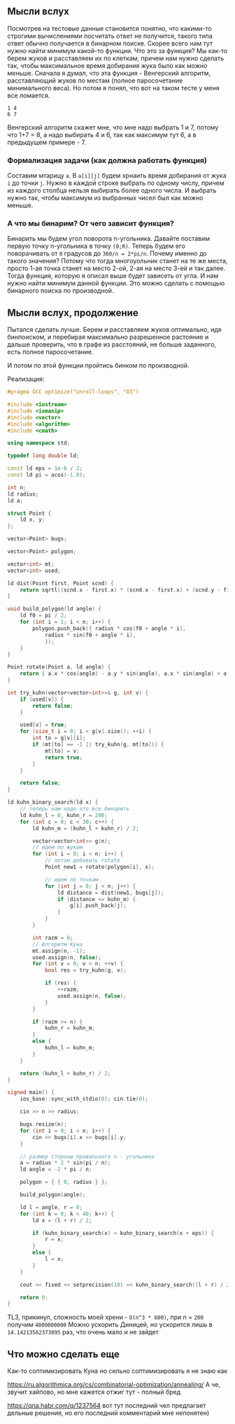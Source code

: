 ## Мысли вслух

Посмотрев на тестовые данные становится понятно, что какими-то строгими вычислениями посчитать ответ не получится, такого типа ответ обычно получается в бинарном поиске.
Скорее всего нам тут нужно найти минимум какой-то функции. Что это за функция? Мы как-то берем жуков и расставляем их по клеткам, причем нам нужно сделать так, 
чтобы максимальное время добирания жука было как можно меньше. Сначала я думал, что эта функция - Венгерский алгоритм, расставляющий жуков по местам (полное
паросочетание минимального веса). Но потом я понял, что вот на таком тесте у меня все ломается.
```
1 4
6 7
```

Венгерский алгоритм скажет мне, что мне надо выбрать 1 и 7, потому что 1+7 = 8, а надо выбирать 4 и 6, так как максимум тут 6, а в предыдущем примере - 7.

### Формализация задачи (как должна работать функция)
Составим мтарицу `a`. В `a[i][j]` будем хрнаить время добирания от жука `i` до точки `j`. Нужно в каждой строке выбрать по одному числу, причем из каждого столбца нельзя выбирать более одного числа. И выбрать нужно так, чтобы максимум из выбранных чисел был как можно меньше.

### А что мы бинарим? От чего зависит функция?

Бинарить мы будем угол поворота n-угольника. Давайте поставим первую точку n-угольника в точку `(0;R)`. Теперь будем его поворачивать от `0` градусов до `360/n = 2*pi/n`.
Почему именно до такого значения? Потому что тогда многоуольник станет на те же места, просто 1-ая точка станет на место 2-ой, 2-ая на место 3-ей и так далее.
Тогда функция, которую я описал выше будет зависеть от угла. И нам нужно найти минимум данной функции. Это можно сделать с помощью бинарного поиска по производной.

## Мысли вслух, продолжение

Пытался сделать лучше. Берем и расставляем жуков оптимально, идя бинпоиском, и перебирая максимально разрешенное растояние и дальше проверить, что в графе из расстояний, не больше заданного, есть полное паросочетание.

И потом по этой функции пройтись бинком по производной.

Реализация:
```cpp
#pragma GCC optimize("unroll-loops", "O3")

#include <iostream>
#include <iomanip>
#include <vector>
#include <algorithm>
#include <cmath>

using namespace std;

typedef long double ld;

const ld eps = 1e-6 / 2;
const ld pi = acos(-1.0);

int n;
ld radius;
ld a;

struct Point {
    ld x, y;
};

vector<Point> bugs;

vector<Point> polygon;

vector<int> mt;
vector<int> used;

ld dist(Point first, Point scnd) {
    return sqrtl((scnd.x - first.x) * (scnd.x - first.x) + (scnd.y - first.y) * (scnd.y - first.y));
}

void build_polygon(ld angle) {
    ld f0 = pi / 2;
    for (int i = 1; i < n; i++) {
        polygon.push_back({ radius * cos(f0 + angle * i),
            radius * sin(f0 + angle * i),
            });
    }
}

Point rotate(Point a, ld angle) {
    return { a.x * cos(angle) - a.y * sin(angle), a.x * sin(angle) + a.y * cos(angle) };
}

int try_kuhn(vector<vector<int>>& g, int v) {
    if (used[v]) {
        return false;
    }

    used[v] = true;
    for (size_t i = 0; i < g[v].size(); ++i) {
        int to = g[v][i];
        if (mt[to] == -1 || try_kuhn(g, mt[to])) {
            mt[to] = v;
            return true;
        }
    }

    return false;
}

ld kuhn_binary_search(ld x) {
    // теперь нам надо это все бинарить
    ld kuhn_l = 0, kuhn_r = 200;
    for (int c = 0; c < 30; c++) {
        ld kuhn_m = (kuhn_l + kuhn_r) / 2;

        vector<vector<int>> g(n);
        // идем по жукам
        for (int i = 0; i < n; i++) {
            // потом добавить rotate
            Point new1 = rotate(polygon[i], x);

            // идем по точкам
            for (int j = 0; j < n; j++) {
                ld distance = dist(new1, bugs[j]);
                if (distance <= kuhn_m) {
                    g[i].push_back(j);
                }
            }
        }

        int razm = 0;
        // Алгоритм Куна
        mt.assign(n, -1);
        used.assign(n, false);
        for (int v = 0; v < n; ++v) {            
            bool res = try_kuhn(g, v);

            if (res) {
                ++razm;
                used.assign(n, false);
            }
        }

        if (razm >= n) {
            kuhn_r = kuhn_m;
        }
        else {
            kuhn_l = kuhn_m;
        }
    }

    return (kuhn_l + kuhn_r) / 2;
}

signed main() {
    ios_base::sync_with_stdio(0); cin.tie(0);

    cin >> n >> radius;

    bugs.resize(n);
    for (int i = 0; i < n; i++) {
        cin >> bugs[i].x >> bugs[i].y;
    }

    // размер стороны правильного n - угольника
    a = radius * 2 * sin(pi / n);
    ld angle = -2 * pi / n;

    polygon = { { 0, radius } };

    build_polygon(angle);

    ld l = angle, r = 0;
    for (int k = 0; k < 40; k++) {
        ld x = (l + r) / 2;

        if (kuhn_binary_search(x) < kuhn_binary_search(x + eps)) {
            r = x;
        }
        else {
            l = x;
        }
    }

    cout << fixed << setprecision(10) << kuhn_binary_search((l + r) / 2);

    return 0;
}
```

TL3, прикинул, сложность моей хрени - `O(n^3 * 600)`, при n = `200` получим `4800000000`
Можно ускорить Диницей, но ускорится лишь в `14.14213562373095` раз, что очень мало и не зайдет

## Что можно сделать еще
Как-то соптимизировать Куна но сильно соптимизировать я не знаю как

https://ru.algorithmica.org/cs/combinatorial-optimization/annealing/
А че, звучит хайпово, но мне кажется отжиг тут - полный бред

https://qna.habr.com/q/1237564
вот тут последний чел предлагает дельные решения, но его последний комментарий мне непонятен)
